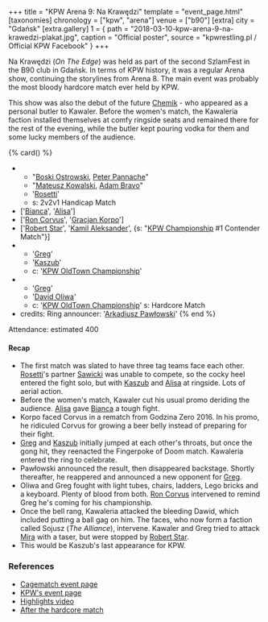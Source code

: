 +++
title = "KPW Arena 9: Na Krawędzi"
template = "event_page.html"
[taxonomies]
chronology = ["kpw", "arena"]
venue = ["b90"]
[extra]
city = "Gdańsk"
[extra.gallery]
1 = { path = "2018-03-10-kpw-arena-9-na-krawedzi-plakat.jpg", caption = "Official poster", source = "kpwrestling.pl / Official KPW Facebook" }
+++

Na Krawędzi (_On The Edge_) was held as part of the second SzlamFest in the B90 club in Gdańsk. In terms of KPW history, it was a regular Arena show, continuing the storylines from Arena 8. The main event was probably the most bloody hardcore match ever held by KPW.

This show was also the debut of the future [Chemik](@/w/chemik.md) - who appeared as a personal butler to Kawaler. Before the women's match, the Kawaleria faction installed themselves at comfy ringside seats and remained there for the rest of the evening, while the butler kept pouring vodka for them and some lucky members of the audience.

{% card() %}
- - "[Boski Ostrowski](@/w/ostrowski.md), [Peter Pannache](@/w/peter-pannache.md)"
  - "[Mateusz Kowalski](@/w/mateusz-kakareko.md), [Adam Bravo](@/w/adam-bravo.md)"
  - '[Rosetti](@/w/rosetti.md)'
  - s: 2v2v1 Handicap Match
- ['[Bianca](@/w/bianca.md)', '[Alisa](@/w/alisa.md)']
- ['[Ron Corvus](@/w/ron-corvus.md)', '[Gracjan Korpo](@/w/gracjan-korpo.md)']
- ['[Robert Star](@/w/robert-star.md)', '[Kamil Aleksander](@/w/kamil-aleksander.md)',
  {s: "[KPW Championship](@/c/kpw-championship.md) #1 Contender Match"}]
- - '[Greg](@/w/greg.md)'
  - '[Kaszub](@/w/kaszub.md)'
  - c: '[KPW OldTown Championship](@/c/kpw-old-town-championship.md)'
- - '[Greg](@/w/greg.md)'
  - '[David Oliwa](@/w/david-oliwa.md)'
  - c: '[KPW OldTown Championship](@/c/kpw-old-town-championship.md)'
    s: Hardcore Match
- credits:
    Ring announcer: '[Arkadiusz Pawłowski](@/w/pan-pawlowski.md)'
{% end %}

Attendance: estimated 400

#### Recap

* The first match was slated to have three tag teams face each other. [Rosetti](@/w/rosetti.md)'s partner
  [Sawicki](@/w/sawicki.md) was unable to compete, so the cocky heel entered the fight solo, but with
  [Kaszub](@/w/kaszub.md) and [Alisa](@/w/alisa.md) at ringside. Lots of aerial action.
* Before the women's match, Kawaler cut his usual promo deriding the audience. [Alisa](@/w/alisa.md) gave
  [Bianca](@/w/bianca.md) a tough fight.
* Korpo faced Corvus in a rematch from Godzina Zero 2016. In his promo, he ridiculed Corvus for growing a beer belly instead of preparing for their fight.
* [Greg](@/w/greg.md) and [Kaszub](@/w/kaszub.md) initially jumped at each other's throats, but once the gong hit, they reenacted the Fingerpoke of Doom match. Kawaleria entered the ring to celebrate.
* Pawłowski announced the result, then disappeared backstage. Shortly thereafter, he reappered and announced a new opponent for [Greg](@/w/greg.md).
* Oliwa and Greg fought with light tubes, chairs, ladders, Lego bricks and a keyboard. Plenty of blood from both. [Ron Corvus](@/w/ron-corvus.md) intervened to remind Greg he's coming for his championship.
* Once the bell rang, Kawaleria attacked the bleeding Dawid, which included putting a ball gag on him. The faces, who now form a faction called Sojusz (_The Alliance_), intervene. Kawaler and Greg tried to attack [Mira](@/w/mira.md) with a taser, but were stopped by [Robert Star](@/w/robert-star.md).
* This would be Kaszub's last appearance for KPW.


### References

* [Cagematch event page](https://www.cagematch.net/?id=1&nr=188307)
* [KPW's event page](https://kpwrestling.pl/events/kpw-arena-9/)
* [Highlights video](https://www.youtube.com/watch?v=SnHPCkTeOdg)
* [After the hardcore match](https://www.youtube.com/watch?v=CmCESeZpn_w)
